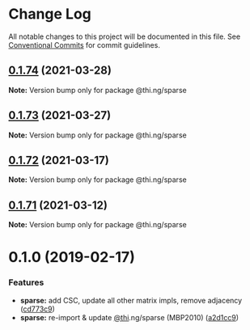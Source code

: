 # Change Log

All notable changes to this project will be documented in this file.
See [Conventional Commits](https://conventionalcommits.org) for commit guidelines.

## [0.1.74](https://github.com/thi-ng/umbrella/compare/@thi.ng/sparse@0.1.73...@thi.ng/sparse@0.1.74) (2021-03-28)

**Note:** Version bump only for package @thi.ng/sparse





## [0.1.73](https://github.com/thi-ng/umbrella/compare/@thi.ng/sparse@0.1.72...@thi.ng/sparse@0.1.73) (2021-03-27)

**Note:** Version bump only for package @thi.ng/sparse





## [0.1.72](https://github.com/thi-ng/umbrella/compare/@thi.ng/sparse@0.1.71...@thi.ng/sparse@0.1.72) (2021-03-17)

**Note:** Version bump only for package @thi.ng/sparse





## [0.1.71](https://github.com/thi-ng/umbrella/compare/@thi.ng/sparse@0.1.70...@thi.ng/sparse@0.1.71) (2021-03-12)

**Note:** Version bump only for package @thi.ng/sparse





# 0.1.0 (2019-02-17)

### Features

* **sparse:** add CSC, update all other matrix impls, remove adjacency ([cd773c9](https://github.com/thi-ng/umbrella/commit/cd773c9))
* **sparse:** re-import & update [@thi](https://github.com/thi).ng/sparse (MBP2010) ([a2d1cc9](https://github.com/thi-ng/umbrella/commit/a2d1cc9))
